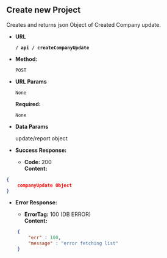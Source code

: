 **Create new Project**
----
  Creates and returns json Object of Created Company update.

* **URL**

  **`/ api / createCompanyUpdate`**

* **Method:**

  `POST`
  
*  **URL Params**
    
    `None`

   **Required:**
 
   `None`

* **Data Params**

  update/report object

* **Success Response:**

  * **Code:** 200 <br />
    **Content:**
```json
{
	companyUpdate Object
}
```
 
* **Error Response:**

  * **ErrorTag:** 100 (DB ERROR) <br />
    **Content:** 
```json
    {
        "err" : 100, 
        "message" : "error fetching list"
    }
```